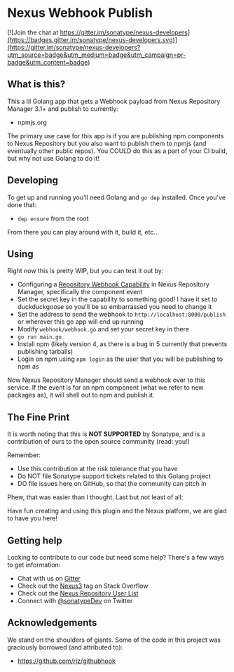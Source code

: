 <!--

Copyright 2017 Sonatype

Licensed under the Apache License, Version 2.0 (the "License"); 
you may not use this file except in compliance with the License. 
You may obtain a copy of the License at

http://www.apache.org/licenses/LICENSE-2.0

Unless required by applicable law or agreed to in writing, software 
distributed under the License is distributed on an "AS IS" BASIS, 
WITHOUT WARRANTIES OR CONDITIONS OF ANY KIND, either express or implied. 
See the License for the specific language governing permissions and 
limitations under the License.

-->
# Nexus Webhook Publish

[![Join the chat at https://gitter.im/sonatype/nexus-developers](https://badges.gitter.im/sonatype/nexus-developers.svg)](https://gitter.im/sonatype/nexus-developers?utm_source=badge&utm_medium=badge&utm_campaign=pr-badge&utm_content=badge)

## What is this?

This a lil Golang app that gets a Webhook payload from Nexus Repository Manager 3.1+ and publish to currently:

- npmjs.org

The primary use case for this app is if you are publishing npm components to Nexus Repository but you also want to publish them to npmjs (and eventually other public repos). You COULD do this as a part of your CI build, but why not use Golang to do it!

## Developing

To get up and running you'll need Golang and `go dep` installed. Once you've done that:

- `dep ensure` from the root

From there you can play around with it, build it, etc...

## Using

Right now this is pretty WIP, but you can test it out by:

- Configuring a [Repository Webhook Capability](https://help.sonatype.com/display/NXRM3/Webhooks) in Nexus Repository Manager, specifically the component event
- Set the secret key in the capability to something good! I have it set to duckduckgoose so you'll be so embarrassed you need to change it
- Set the address to send the webhook to `http://localhost:8000/publish` or wherever this go app will end up running
- Modify `webhook/webhook.go` and set your secret key in there
- `go run main.go`
- Install npm (likely version 4, as there is a bug in 5 currently that prevents publishing tarballs)
- Login on npm using `npm login` as the user that you will be publishing to npm as

Now Nexus Repository Manager should send a webhook over to this service. If the event is for an npm component (what we refer to new packages as), it will shell out to npm and publish it.

## The Fine Print

It is worth noting that this is **NOT SUPPORTED** by Sonatype, and is a contribution of ours
to the open source community (read: you!)

Remember:

* Use this contribution at the risk tolerance that you have
* Do NOT file Sonatype support tickets related to this Golang project
* DO file issues here on GitHub, so that the community can pitch in

Phew, that was easier than I thought. Last but not least of all:

Have fun creating and using this plugin and the Nexus platform, we are glad to have you here!

## Getting help

Looking to contribute to our code but need some help? There's a few ways to get information:

* Chat with us on [Gitter](https://gitter.im/sonatype/nexus-developers)
* Check out the [Nexus3](http://stackoverflow.com/questions/tagged/nexus3) tag on Stack Overflow
* Check out the [Nexus Repository User List](https://groups.google.com/a/glists.sonatype.com/forum/?hl=en#!forum/nexus-users)
* Connect with [@sonatypeDev](https://twitter.com/sonatypedev) on Twitter

## Acknowledgements 

We stand on the shoulders of giants. Some of the code in this project was graciously borrowed (and attributed to):

- https://github.com/rjz/githubhook
